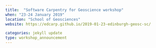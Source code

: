 ```yaml
---
title:  "Software Carpentry for Geoscience workshop"
when: "23-24 January 2019"
location: "School of Geosciences"
website: https://edcarp.github.io/2019-01-23-edinburgh-geosc-sc/

categories: jekyll update
type: workshop_announcement
---
```

